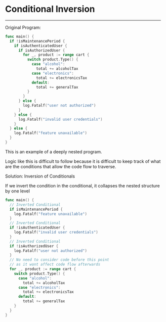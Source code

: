 # Conditional Inversion
---

Original Program:

```go
func main() {
  if !isMaintenancePeriod {
    if isAuthenticatedUser {
      if isAuthorizedUser {
        for _, product := range cart {
          switch product.Type() {
            case "alcohol":
              total += alcoholTax
            case "electronics":
              total += electronicsTax
            default:
              total += generalTax
          }
        }
      } else {
        log.Fatalf("user not authorized")
      }
    } else {
      log.Fatalf("invalid user credentials")
    }
  } else {
    log.Fatalf("feature unavailable")
  }
}
```

This is an example of a deeply nested program.

Logic like this is difficult to follow because it is difficult to keep track of what are the conditions that allow the code flow to traverse.

Solution: Inversion of Conditionals

If we invert the condition in the conditional, it collapses the nested structure by one level

```go
func main() {
  // Inverted Conditional
  if isMaintenancePeriod {
    log.Fatalf("feature unavailable")
  }
  // Inverted Conditional
  if !isAuthenticatedUser {
    log.Fatalf("invalid user credentials")
  }
  // Inverted Conditional
  if !isAuthorizedUser {
    log.Fatalf("user not authorized")
  }
  // No need to consider code before this point
  // as it wont affect code flow afterwards
  for _, product := range cart {
    switch product.Type() {
      case "alcohol":
        total += alcoholTax
      case "electronics":
        total += electronicsTax
      default:
        total += generalTax
    }
  }
}
```
